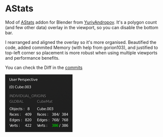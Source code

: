 # AStats

Mod of [AStats](https://github.com/YuriyAndropov/blenderPython/blob/master/AStats.py) addon for Blender from [YuriyAndropov](https://github.com/YuriyAndropov). It's a polygon count (and few other data) overlay in the viewport, so you can disable the bottom bar.

I rearranged and aligned the overlay so it's more organised. Beautified the code, added commited Memory (with help from gorion103), and justified to top-left corner so placement is more robust when using multiple viewports and performance benefits.

 You can check the Diff in the [commits](https://github.com/Dogway/Computer-Graphics-Tools/commits/master)

![](https://raw.githubusercontent.com/Dogway/Computer-Graphics-Tools/master/Blender%202.8x/AStats/Overlay.png)

